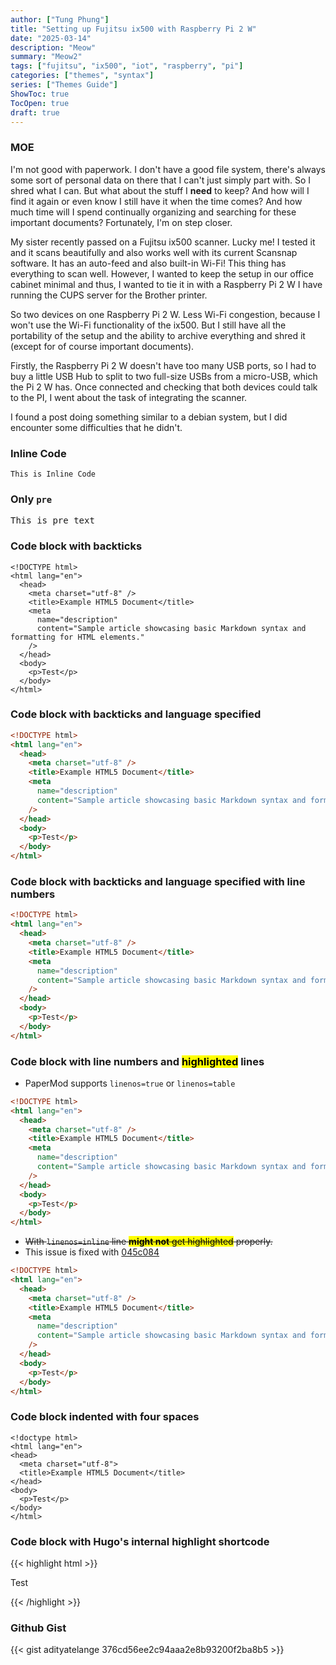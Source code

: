 ```yaml
---
author: ["Tung Phung"]
title: "Setting up Fujitsu ix500 with Raspberry Pi 2 W"
date: "2025-03-14"
description: "Meow"
summary: "Meow2"
tags: ["fujitsu", "ix500", "iot", "raspberry", "pi"]
categories: ["themes", "syntax"]
series: ["Themes Guide"]
ShowToc: true
TocOpen: true
draft: true
---
```


### MOE

I'm not good with paperwork. I don't have a good file system, there's always
some sort of personal data on there that I can't just simply part with. So I
shred what I can. But what about the stuff I **need** to keep? And how will I find
it again or even know I still have it when the time comes? And how much time
will I spend continually organizing and searching for these important documents? 
Fortunately, I'm on step closer.

My sister recently passed on a Fujitsu ix500 scanner. Lucky me! I tested it and
it scans beautifully and also works well with its current Scansnap software. It
has an auto-feed and also built-in Wi-Fi! This thing has everything to scan well.
However, I wanted to keep the setup in our office cabinet minimal and thus, I 
wanted to tie it in with a Raspberry Pi 2 W I have running the CUPS server for
the Brother printer.

So two devices on one Raspberry Pi 2 W. Less Wi-Fi congestion, because I won't
use the Wi-Fi functionality of the ix500. But I still have all the portability
of the setup and the ability to archive everything and shred it (except for of
course important documents).

Firstly, the Raspberry Pi 2 W doesn't have too many USB ports, so I had to buy a
little USB Hub to split to two full-size USBs from a micro-USB, which the Pi 2 W
has. Once connected and checking that both devices could talk to the PI, I went
about the task of integrating the scanner. 

I found a post doing something similar to a debian system, but I did encounter
some difficulties that he didn't.





### Inline Code

`This is Inline Code`

### Only `pre`

<pre>
This is pre text
</pre>

### Code block with backticks

```{hl_lines=[2,8]}
<!DOCTYPE html>
<html lang="en">
  <head>
    <meta charset="utf-8" />
    <title>Example HTML5 Document</title>
    <meta
      name="description"
      content="Sample article showcasing basic Markdown syntax and formatting for HTML elements."
    />
  </head>
  <body>
    <p>Test</p>
  </body>
</html>
```

### Code block with backticks and language specified

```html
<!DOCTYPE html>
<html lang="en">
  <head>
    <meta charset="utf-8" />
    <title>Example HTML5 Document</title>
    <meta
      name="description"
      content="Sample article showcasing basic Markdown syntax and formatting for HTML elements."
    />
  </head>
  <body>
    <p>Test</p>
  </body>
</html>
```

### Code block with backticks and language specified with line numbers

```html {linenos=true}
<!DOCTYPE html>
<html lang="en">
  <head>
    <meta charset="utf-8" />
    <title>Example HTML5 Document</title>
    <meta
      name="description"
      content="Sample article showcasing basic Markdown syntax and formatting for HTML elements."
    />
  </head>
  <body>
    <p>Test</p>
  </body>
</html>
```

### Code block with line numbers and <mark>highlighted</mark> lines

- PaperMod supports `linenos=true` or `linenos=table`

```html {linenos=true,hl_lines=[2,8]}
<!DOCTYPE html>
<html lang="en">
  <head>
    <meta charset="utf-8" />
    <title>Example HTML5 Document</title>
    <meta
      name="description"
      content="Sample article showcasing basic Markdown syntax and formatting for HTML elements."
    />
  </head>
  <body>
    <p>Test</p>
  </body>
</html>
```

- <del>With `linenos=inline` line <mark>**might not** get highlighted</mark> properly.<del>
- This issue is fixed with [045c084](https://github.com/adityatelange/hugo-PaperMod/commit/045c08496d61b1b3f9c79e69e7d3d243a526d8f3)

```html {linenos=inline,hl_lines=[2,8]}
<!DOCTYPE html>
<html lang="en">
  <head>
    <meta charset="utf-8" />
    <title>Example HTML5 Document</title>
    <meta
      name="description"
      content="Sample article showcasing basic Markdown syntax and formatting for HTML elements."
    />
  </head>
  <body>
    <p>Test</p>
  </body>
</html>
```

### Code block indented with four spaces

    <!doctype html>
    <html lang="en">
    <head>
      <meta charset="utf-8">
      <title>Example HTML5 Document</title>
    </head>
    <body>
      <p>Test</p>
    </body>
    </html>

### Code block with Hugo's internal highlight shortcode

{{< highlight html >}}

<!doctype html>
<html lang="en">
<head>
  <meta charset="utf-8">
  <title>Example HTML5 Document</title>
</head>
<body>
  <p>Test</p>
</body>
</html>
{{< /highlight >}}

### Github Gist

{{< gist adityatelange 376cd56ee2c94aaa2e8b93200f2ba8b5 >}}
